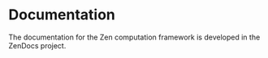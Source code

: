 # Documentation

The documentation for the Zen computation framework is developed in the ZenDocs project.
